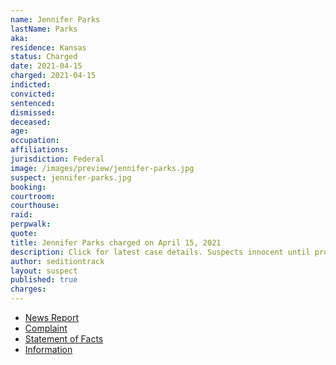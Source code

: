 ```yaml
---
name: Jennifer Parks
lastName: Parks
aka:
residence: Kansas
status: Charged
date: 2021-04-15
charged: 2021-04-15
indicted:
convicted: 
sentenced:
dismissed: 
deceased:
age:
occupation:
affiliations:
jurisdiction: Federal
image: /images/preview/jennifer-parks.jpg
suspect: jennifer-parks.jpg
booking:
courtroom:
courthouse:
raid:
perpwalk:
quote:
title: Jennifer Parks charged on April 15, 2021
description: Click for latest case details. Suspects innocent until proven guilty.
author: seditiontrack
layout: suspect
published: true
charges:
---
```

- [News Report](https://www.msn.com/en-us/news/us/two-kansas-women-arrested-in-jan-6-capitol-riot/ar-BB1g2yEp)
- [Complaint](https://www.justice.gov/usao-dc/case-multi-defendant/file/1389181/download)
- [Statement of Facts](https://www.justice.gov/usao-dc/case-multi-defendant/file/1389186/download)
- [Information](https://www.justice.gov/usao-dc/case-multi-defendant/file/1413541/download)
